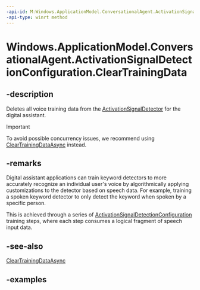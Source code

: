 ```yaml
---
-api-id: M:Windows.ApplicationModel.ConversationalAgent.ActivationSignalDetectionConfiguration.ClearTrainingData
-api-type: winrt method
---
```


<!-- Method syntax.
public void ActivationSignalDetectionConfiguration.ClearTrainingData()
-->

# Windows.ApplicationModel.ConversationalAgent.ActivationSignalDetectionConfiguration.ClearTrainingData

## -description

Deletes all voice training data from the [ActivationSignalDetector](activationsignaldetector.md) for the digital assistant.

> [!Important]
> To avoid possible concurrency issues, we recommend using [ClearTrainingDataAsync](activationsignaldetectionconfiguration_cleartrainingdataasync_245705916.md) instead.

## -remarks

Digital assistant applications can train keyword detectors to more accurately recognize an individual user's voice by algorithmically applying customizations to the detector based on speech data. For example, training a spoken keyword detector to only detect the keyword when spoken by a specific person.

This is achieved through a series of [ActivationSignalDetectionConfiguration](activationsignaldetectionconfiguration.md) training steps, where each step consumes a logical fragment of speech input data.  

## -see-also

[ClearTrainingDataAsync](activationsignaldetectionconfiguration_cleartrainingdataasync_245705916.md)

## -examples
